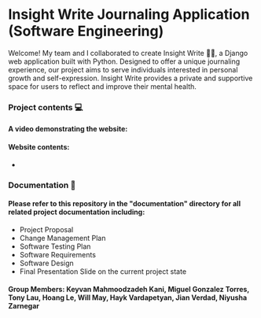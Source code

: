 # Insight Write Journaling Application <br/> (Software Engineering)

Welcome! My team and I collaborated to create Insight Write 📒📝, a Django web application built with Python. Designed to offer a unique journaling experience, our project aims to serve individuals interested in personal growth and self-expression. Insight Write provides a private and supportive space for users to reflect and improve their mental health.

### Project contents 💻

#### A video demonstrating the website: 

#### Website contents: 
- 

### Documentation 📜

#### Please refer to this repository in the "documentation" directory for all related project documentation including:
- Project Proposal
- Change Management Plan
- Software Testing Plan
- Software Requirements
- Software Design
- Final Presentation Slide on the current project state

#### Group Members: Keyvan Mahmoodzadeh Kani, Miguel Gonzalez Torres, Tony Lau, Hoang Le, Will May, Hayk Vardapetyan, Jian Verdad, Niyusha Zarnegar
